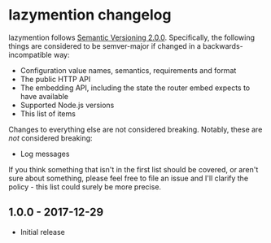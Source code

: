 # lazymention changelog

lazymention follows [Semantic Versioning 2.0.0][semver]. Specifically, the following things are considered to be semver-major if changed in a backwards-incompatible way:

* Configuration value names, semantics, requirements and format
* The public HTTP API
* The embedding API, including the state the router embed expects to have available
* Supported Node.js versions
* This list of items

Changes to everything else are not considered breaking. Notably, these are _not_ considered breaking:

* Log messages

If you think something that isn't in the first list should be covered, or aren't sure about something, please feel free to file an issue and I'll clarify the policy - this list could surely be more precise.

## 1.0.0 - 2017-12-29

* Initial release

 [semver]: https://semver.org/spec/v2.0.0.html

